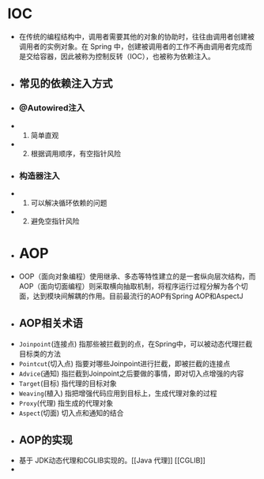 # IOC
- 在传统的编程结构中，调用者需要其他的对象的协助时，往往由调用者创建被调用者的实例对象。在 Spring 中，创建被调用者的工作不再由调用者完成而是交给容器，因此被称为控制反转（IOC），也被称为依赖注入。
- ## 常见的依赖注入方式
- ### @Autowired注入
- 1. 简单直观
- 2. 根据调用顺序，有空指针风险
- ### 构造器注入
- 1. 可以解决循环依赖的问题
- 2. 避免空指针风险
- # AOP
- OOP（面向对象编程）使用继承、多态等特性建立的是一套纵向层次结构，而AOP（面向切面编程）则采取横向抽取机制，将程序运行过程分解为各个切面，达到模块间解耦的作用。目前最流行的AOP有Spring AOP和AspectJ
- ## AOP相关术语
- `Joinpoint`(连接点) 指那些被拦截到的点，在Spring中，可以被动态代理拦截目标类的方法
- `Pointcut`(切入点) 指要对哪些Joinpoint进行拦截，即被拦截的连接点
- `Advice`(通知) 指拦截到Joinpoint之后要做的事情，即对切入点增强的内容
- `Target`(目标) 指代理的目标对象
- `Weaving`(植入) 指把增强代码应用到目标上，生成代理对象的过程
- `Proxy`(代理) 指生成的代理对象
- `Aspect`(切面) 切入点和通知的结合
- ## AOP的实现
- 基于 JDK动态代理和CGLIB实现的。[[Java 代理]] [[CGLIB]]
-